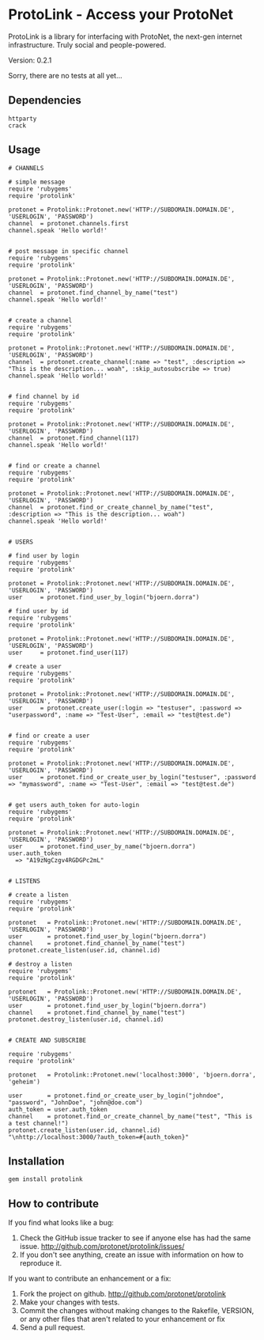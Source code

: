 # ProtoLink - Access your ProtoNet

ProtoLink is a library for interfacing with ProtoNet, the next-gen internet infrastructure. Truly social and people-powered.

Version: 0.2.1

Sorry, there are no tests at all yet...


## Dependencies

    httparty
    crack

## Usage

    # CHANNELS

    # simple message
    require 'rubygems'
    require 'protolink'

    protonet = Protolink::Protonet.new('HTTP://SUBDOMAIN.DOMAIN.DE', 'USERLOGIN', 'PASSWORD')
    channel  = protonet.channels.first
    channel.speak 'Hello world!'


    # post message in specific channel
    require 'rubygems'
    require 'protolink'

    protonet = Protolink::Protonet.new('HTTP://SUBDOMAIN.DOMAIN.DE', 'USERLOGIN', 'PASSWORD')
    channel  = protonet.find_channel_by_name("test")
    channel.speak 'Hello world!'


    # create a channel
    require 'rubygems'
    require 'protolink'

    protonet = Protolink::Protonet.new('HTTP://SUBDOMAIN.DOMAIN.DE', 'USERLOGIN', 'PASSWORD')
    channel  = protonet.create_channel(:name => "test", :description => "This is the description... woah", :skip_autosubscribe => true)
    channel.speak 'Hello world!'


    # find channel by id
    require 'rubygems'
    require 'protolink'

    protonet = Protolink::Protonet.new('HTTP://SUBDOMAIN.DOMAIN.DE', 'USERLOGIN', 'PASSWORD')
    channel  = protonet.find_channel(117)
    channel.speak 'Hello world!'


    # find or create a channel
    require 'rubygems'
    require 'protolink'

    protonet = Protolink::Protonet.new('HTTP://SUBDOMAIN.DOMAIN.DE', 'USERLOGIN', 'PASSWORD')
    channel  = protonet.find_or_create_channel_by_name("test", :description => "This is the description... woah")
    channel.speak 'Hello world!'


    # USERS

    # find user by login
    require 'rubygems'
    require 'protolink'

    protonet = Protolink::Protonet.new('HTTP://SUBDOMAIN.DOMAIN.DE', 'USERLOGIN', 'PASSWORD')
    user     = protonet.find_user_by_login("bjoern.dorra")

    # find user by id
    require 'rubygems'
    require 'protolink'

    protonet = Protolink::Protonet.new('HTTP://SUBDOMAIN.DOMAIN.DE', 'USERLOGIN', 'PASSWORD')
    user     = protonet.find_user(117)

    # create a user
    require 'rubygems'
    require 'protolink'

    protonet = Protolink::Protonet.new('HTTP://SUBDOMAIN.DOMAIN.DE', 'USERLOGIN', 'PASSWORD')
    user     = protonet.create_user(:login => "testuser", :password => "userpassword", :name => "Test-User", :email => "test@test.de")


    # find or create a user
    require 'rubygems'
    require 'protolink'

    protonet = Protolink::Protonet.new('HTTP://SUBDOMAIN.DOMAIN.DE', 'USERLOGIN', 'PASSWORD')
    user     = protonet.find_or_create_user_by_login("testuser", :password => "mymassword", :name => "Test-User", :email => "test@test.de")


    # get users auth_token for auto-login
    require 'rubygems'
    require 'protolink'

    protonet = Protolink::Protonet.new('HTTP://SUBDOMAIN.DOMAIN.DE', 'USERLOGIN', 'PASSWORD')
    user     = protonet.find_user_by_name("bjoern.dorra")
    user.auth_token
      => "A19zNgCzgv4RGDGPc2mL" 


    # LISTENS

    # create a listen
    require 'rubygems'
    require 'protolink'

    protonet   = Protolink::Protonet.new('HTTP://SUBDOMAIN.DOMAIN.DE', 'USERLOGIN', 'PASSWORD')
    user       = protonet.find_user_by_login("bjoern.dorra")
    channel    = protonet.find_channel_by_name("test")
    protonet.create_listen(user.id, channel.id)

    # destroy a listen
    require 'rubygems'
    require 'protolink'

    protonet   = Protolink::Protonet.new('HTTP://SUBDOMAIN.DOMAIN.DE', 'USERLOGIN', 'PASSWORD')
    user       = protonet.find_user_by_login("bjoern.dorra")
    channel    = protonet.find_channel_by_name("test")
    protonet.destroy_listen(user.id, channel.id)


    # CREATE AND SUBSCRIBE

    require 'rubygems'
    require 'protolink'

    protonet   = Protolink::Protonet.new('localhost:3000', 'bjoern.dorra', 'geheim')

    user       = protonet.find_or_create_user_by_login("johndoe", "password", "JohnDoe", "john@doe.com")
    auth_token = user.auth_token
    channel    = protonet.find_or_create_channel_by_name("test", "This is a test channel!")
    protonet.create_listen(user.id, channel.id)
    "\nhttp://localhost:3000/?auth_token=#{auth_token}"


## Installation

    gem install protolink


## How to contribute

If you find what looks like a bug:

1. Check the GitHub issue tracker to see if anyone else has had the same issue.
   http://github.com/protonet/protolink/issues/
2. If you don't see anything, create an issue with information on how to reproduce it.

If you want to contribute an enhancement or a fix:

1. Fork the project on github.
   http://github.com/protonet/protolink
2. Make your changes with tests.
3. Commit the changes without making changes to the Rakefile, VERSION, or any other files that aren't related to your enhancement or fix
4. Send a pull request.

